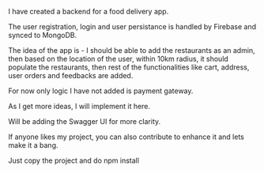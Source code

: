 I have created a backend for a food delivery app.

The user registration, login and user persistance is handled by Firebase and synced to MongoDB.

The idea of the app is - I should be able to add the restaurants as an admin, then based on the location of the user, within 10km radius, it should populate the restaurants, 
then rest of the functionalities like cart, address, user orders and feedbacks are added.

For now only logic I have not added is payment gateway.

As I get more ideas, I will implement it here.

Will be adding the Swagger UI for more clarity.

If anyone likes my project, you can also contribute to enhance it and lets make it a bang.

Just copy the project and do npm install
